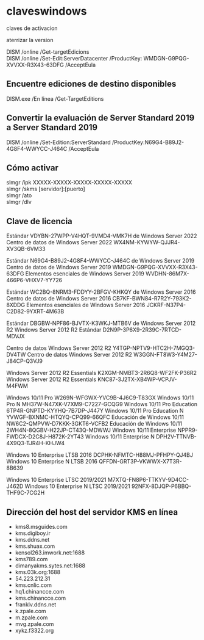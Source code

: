 # claveswindows
claves de activacion 


aterrizar la version 

DISM /online /Get-targetEdicions <br>
DISM /online /Set-Edit:ServerDatacenter /ProductKey: WMDGN-G9PQG-XVVXX-R3X43-63DFG /AcceptEula

## Encuentre ediciones de destino disponibles
DISM.exe /En línea /Get-TargetEditions

## Convertir la evaluación de Server Standard 2019 a Server Standard 2019
DISM /online /Set-Edition:ServerStandard /ProductKey:N69G4-B89J2-4G8F4-WWYCC-J464C /AcceptEula

## Cómo activar 
slmgr /ipk XXXXX-XXXXX-XXXXX-XXXXX-XXXXX
<br>
slmgr /skms [servidor]:[puerto]
<br>
slmgr /ato
<br>
slmgr /dlv

## Clave de licencia
Estándar VDYBN-27WPP-V4HQT-9VMD4-VMK7H de Windows Server 2022 <br>
Centro de datos de Windows Server 2022 WX4NM-KYWYW-QJJR4-XV3QB-6VM33 <br>

Estándar N69G4-B89J2-4G8F4-WWYCC-J464C de Windows Server 2019
Centro de datos de Windows Server 2019 WMDGN-G9PQG-XVVXX-R3X43-63DFG
Elementos esenciales de Windows Server 2019 WVDHN-86M7X-466P6-VHXV7-YY726

Estándar WC2BQ-8NRM3-FDDYY-2BFGV-KHKQY de Windows Server 2016
Centro de datos de Windows Server 2016 CB7KF-BWN84-R7R2Y-793K2-8XDDG
Elementos esenciales de Windows Server 2016 JCKRF-N37P4-C2D82-9YXRT-4M63B

Estándar DBGBW-NPF86-BJVTX-K3WKJ-MTB6V de Windows Server 2012 R2
Windows Server 2012 R2 Estándar D2N9P-3P6X9-2R39C-7RTCD-MDVJX

Centro de datos Windows Server 2012 R2 Y4TGP-NPTV9-HTC2H-7MGQ3-DV4TW
Centro de datos Windows Server 2012 R2 W3GGN-FT8W3-Y4M27-J84CP-Q3VJ9

Windows Server 2012 R2 Essentials K2XGM-NMBT3-2R6Q8-WF2FK-P36R2
Windows Server 2012 R2 Essentials KNC87-3J2TX-XB4WP-VCPJV-M4FWM

Windows 10/11 Pro W269N-WFGWX-YVC9B-4J6C9-T83GX
Windows 10/11 Pro N MH37W-N47XK-V7XM9-C7227-GCQG9
Windows 10/11 Pro Education 6TP4R-GNPTD-KYYHQ-7B7DP-J447Y
Windows 10/11 Pro Education N YVWGF-BXNMC-HTQYQ-CPQ99-66QFC
Educación de Windows 10/11 NW6C2-QMPVW-D7KKK-3GKT6-VCFB2
Educación de Windows 10/11 2WH4N-8QGBV-H22JP-CT43Q-MDWWJ
Windows 10/11 Enterprise NPPR9-FWDCX-D2C8J-H872K-2YT43
Windows 10/11 Enterprise N DPH2V-TTNVB-4X9Q3-TJR4H-KHJW4

Windows 10 Enterprise LTSB 2016 DCPHK-NFMTC-H88MJ-PFHPY-QJ4BJ
Windows 10 Enterprise N LTSB 2016 QFFDN-GRT3P-VKWWX-X7T3R-8B639

Windows 10 Enterprise LTSC 2019/2021 M7XTQ-FN8P6-TTKYV-9D4CC-J462D
Windows 10 Enterprise N LTSC 2019/2021 92NFX-8DJQP-P6BBQ-THF9C-7CG2H

## Dirección del host del servidor KMS en línea
* kms8.msguides.com
* kms.digiboy.ir
* kms.ddns.net
* kms.shuax.com
* kensol263.imwork.net:1688
* kms789.com
* dimanyakms.sytes.net:1688
* kms.03k.org:1688
* 54.223.212.31
* kms.cnlic.com
* hq1.chinancce.com
* kms.chinancce.com
* franklv.ddns.net
* k.zpale.com
* m.zpale.com
* mvg.zpale.com
* xykz.f3322.org
